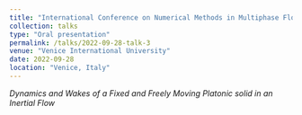```yaml
---
title: "International Conference on Numerical Methods in Multiphase Flows - 4"
collection: talks
type: "Oral presentation"
permalink: /talks/2022-09-28-talk-3
venue: "Venice International University"
date: 2022-09-28
location: "Venice, Italy"
---
```


_Dynamics and Wakes of a Fixed and Freely Moving Platonic solid in an Inertial Flow_
